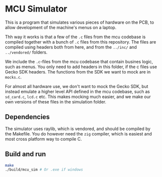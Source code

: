 # MCU Simulator

This is a program that simulates various pieces of hardware on the PCB,
to allow development of the machine's menus on a laptop.

Thh way it works is that a few of the `.c` files from
the mcu codebase is compiled together with a bunch of `.c` files from
this repository. The files are compiled using headers both from here,
and from the `../inc/` and `../vendored/` folders.

We include the `.c`-files from the mcu codebase that contain busines logic,
such as menus.
You only need to add headers in this folder, if the c files use
Gecko SDK headers. The functions from the SDK we want to mock are in `mocks.c`.

For almost all hardware use, we don't want to mock the Gecko SDK, but instead
emulate a higher level API defined in the mcu codebase, such as `sd_card.c`, `lcd.c` etc.
This makes mocking much easier, and we make our own versions of these files in the simulation folder.

## Dependencies
The simulator uses raylib, which is vendored, and should be compiled by the Makefile.
You do however need the `zig` compiler, which is easiest and most cross platform way
to compile C.

## Build and run

``` sh
make
./build/mcu_sim # Or .exe if windows
```

